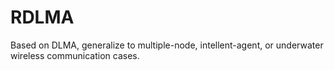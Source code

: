 # RDLMA
Based on DLMA, generalize to multiple-node, intellent-agent, or underwater wireless communication cases.
